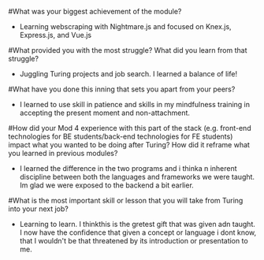 #What was your biggest achievement of the module?
* Learning webscraping with Nightmare.js and focused on Knex.js, Express.js, and Vue.js

#What provided you with the most struggle? What did you learn from that struggle?
* Juggling Turing projects and job search. I learned a balance of life!

#What have you done this inning that sets you apart from your peers?
* I learned to use skill in patience and skills in my mindfulness training in accepting the present moment and non-attachment.

#How did your Mod 4 experience with this part of the stack (e.g. front-end technologies for BE students/back-end technologies for FE students) impact what you wanted to be doing after Turing? How did it reframe what you learned in previous modules?
* I learned the difference in the two programs and i thinka n inherent discipline between both the languages and frameworks we were taught. Im glad we were exposed to the backend a bit earlier.

#What is the most important skill or lesson that you will take from Turing into your next job?
 * Learning to learn. I thinkthis is the gretest gift that was given adn taught. I now have the confidence that given a concept or language i dont know, that I wouldn't be that threatened by its introduction or presentation to me.
 
